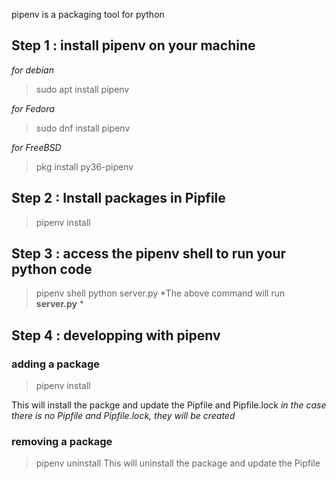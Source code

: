 pipenv is a packaging tool for python
## Step 1 : install pipenv on your machine
*for debian*
>sudo apt install pipenv
>
*for Fedora*
>sudo dnf install pipenv
>
*for FreeBSD*
>pkg install py36-pipenv
>
## Step 2 : Install packages in Pipfile
>pipenv install

## Step 3 : access the pipenv shell to run your python code
>pipenv shell
>python server.py
*The above command will run  __server.py__ *

## Step 4 : developping with pipenv

### adding a package 
>pipenv install <PACKAGE>

This will install the packge and update the Pipfile and Pipfile.lock
_in the case there is no Pipfile and Pipfile.lock, they will be created_

### removing a package
>pipenv uninstall <PACKAGE>
This will uninstall the package and update the Pipfile

